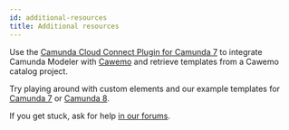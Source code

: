 ```yaml
---
id: additional-resources
title: Additional resources
---
```


Use the [Camunda Cloud Connect Plugin for Camunda 7](https://docs.camunda.org/cawemo/latest/technical-guide/integrations/modeler/) to integrate Camunda Modeler with [Cawemo](https://cawemo.com/) and retrieve templates from a Cawemo catalog project.

Try playing around with custom elements and our example templates for [Camunda 7](https://github.com/camunda/camunda-modeler/tree/master/resources/element-templates/samples.json) or [Camunda 8](https://github.com/camunda/camunda-modeler/tree/master/resources/element-templates/cloud-samples.json).

If you get stuck, ask for help [in our forums](https://forum.camunda.org/c/modeler).
